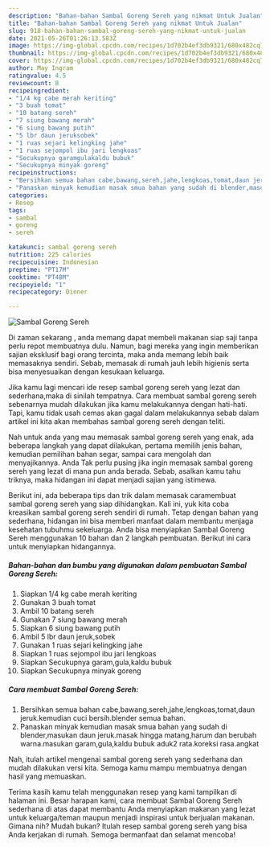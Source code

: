 ```yaml
---
description: "Bahan-bahan Sambal Goreng Sereh yang nikmat Untuk Jualan"
title: "Bahan-bahan Sambal Goreng Sereh yang nikmat Untuk Jualan"
slug: 918-bahan-bahan-sambal-goreng-sereh-yang-nikmat-untuk-jualan
date: 2021-05-26T01:26:13.583Z
image: https://img-global.cpcdn.com/recipes/1d702b4ef3db9321/680x482cq70/sambal-goreng-sereh-foto-resep-utama.jpg
thumbnail: https://img-global.cpcdn.com/recipes/1d702b4ef3db9321/680x482cq70/sambal-goreng-sereh-foto-resep-utama.jpg
cover: https://img-global.cpcdn.com/recipes/1d702b4ef3db9321/680x482cq70/sambal-goreng-sereh-foto-resep-utama.jpg
author: May Ingram
ratingvalue: 4.5
reviewcount: 8
recipeingredient:
- "1/4 kg cabe merah keriting"
- "3 buah tomat"
- "10 batang sereh"
- "7 siung bawang merah"
- "6 siung bawang putih"
- "5 lbr daun jeruksobek"
- "1 ruas sejari kelingking jahe"
- "1 ruas sejompol ibu jari lengkoas"
- "Secukupnya garamgulakaldu bubuk"
- "Secukupnya minyak goreng"
recipeinstructions:
- "Bersihkan semua bahan cabe,bawang,sereh,jahe,lengkoas,tomat,daun jeruk.kemudian cuci bersih.blender semua bahan."
- "Panaskan minyak kemudian masak smua bahan yang sudah di blender,masukan daun jeruk.masak hingga matang,harum dan berubah warna.masukan garam,gula,kaldu bubuk aduk2 rata.koreksi rasa.angkat"
categories:
- Resep
tags:
- sambal
- goreng
- sereh

katakunci: sambal goreng sereh 
nutrition: 225 calories
recipecuisine: Indonesian
preptime: "PT17M"
cooktime: "PT48M"
recipeyield: "1"
recipecategory: Dinner

---
```



![Sambal Goreng Sereh](https://img-global.cpcdn.com/recipes/1d702b4ef3db9321/680x482cq70/sambal-goreng-sereh-foto-resep-utama.jpg)

Di zaman  sekarang , anda memang dapat membeli makanan siap saji tanpa perlu repot membuatnya dulu. Namun, bagi mereka yang ingin memberikan sajian eksklusif bagi orang tercinta, maka anda memang lebih baik memasaknya sendiri. Sebab, memasak di rumah jauh lebih higienis serta bisa menyesuaikan dengan kesukaan keluarga.

Jika kamu lagi mencari ide resep sambal goreng sereh yang lezat dan sederhana,maka di sinilah tempatnya. Cara membuat sambal goreng sereh  sebenarnya mudah dilakukan jika kamu melakukannya dengan hati-hati. Tapi, kamu tidak usah cemas akan gagal dalam melakukannya 
sebab dalam artikel ini kita akan membahas sambal goreng sereh dengan teliti.  



Nah untuk anda yang mau memasak sambal goreng sereh yang enak, ada beberapa langkah yang dapat dilakukan, pertama memilih jenis bahan, kemudian pemilihan bahan segar, sampai cara mengolah dan menyajikannya. Anda Tak perlu pusing jika ingin memasak sambal goreng sereh yang lezat di mana pun anda berada. Sebab, asalkan kamu  tahu triknya, maka hidangan ini dapat menjadi sajian yang istimewa.

Berikut ini, ada beberapa tips dan trik dalam memasak caramembuat sambal goreng sereh yang siap dihidangkan. Kali ini, yuk kita coba kreasikan sambal goreng sereh sendiri di rumah. Tetap dengan bahan yang sederhana, hidangan ini bisa memberi manfaat dalam membantu menjaga kesehatan tubuhmu sekeluarga. Anda bisa menyiapkan Sambal Goreng Sereh menggunakan 10 bahan dan 2 langkah pembuatan. Berikut ini cara untuk menyiapkan hidangannya.

<!--inarticleads1-->

##### Bahan-bahan dan bumbu yang digunakan dalam pembuatan Sambal Goreng Sereh:

1. Siapkan 1/4 kg cabe merah keriting
1. Gunakan 3 buah tomat
1. Ambil 10 batang sereh
1. Gunakan 7 siung bawang merah
1. Siapkan 6 siung bawang putih
1. Ambil 5 lbr daun jeruk,sobek
1. Gunakan 1 ruas sejari kelingking jahe
1. Siapkan 1 ruas sejompol ibu jari lengkoas
1. Siapkan Secukupnya garam,gula,kaldu bubuk
1. Siapkan Secukupnya minyak goreng




<!--inarticleads2-->

##### Cara membuat Sambal Goreng Sereh:

1. Bersihkan semua bahan cabe,bawang,sereh,jahe,lengkoas,tomat,daun jeruk.kemudian cuci bersih.blender semua bahan.
1. Panaskan minyak kemudian masak smua bahan yang sudah di blender,masukan daun jeruk.masak hingga matang,harum dan berubah warna.masukan garam,gula,kaldu bubuk aduk2 rata.koreksi rasa.angkat




Nah, itulah artikel mengenai  sambal goreng sereh  yang sederhana dan mudah dilakukan versi kita. Semoga kamu mampu membuatnya dengan hasil yang memuaskan. 

Terima kasih kamu telah menggunakan resep yang kami tampilkan di halaman ini. Besar harapan kami, cara membuat  Sambal Goreng Sereh sederhana di atas dapat membantu Anda menyiapkan makanan yang lezat untuk keluarga/teman maupun menjadi inspirasi untuk berjualan makanan. Gimana nih? Mudah bukan? Itulah resep sambal goreng sereh yang bisa Anda kerjakan di rumah. Semoga bermanfaat dan selamat mencoba!

